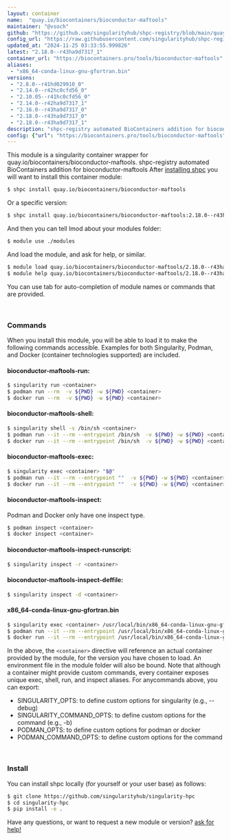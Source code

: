 ```yaml
---
layout: container
name:  "quay.io/biocontainers/bioconductor-maftools"
maintainer: "@vsoch"
github: "https://github.com/singularityhub/shpc-registry/blob/main/quay.io/biocontainers/bioconductor-maftools/container.yaml"
config_url: "https://raw.githubusercontent.com/singularityhub/shpc-registry/main/quay.io/biocontainers/bioconductor-maftools/container.yaml"
updated_at: "2024-11-25 03:33:55.999826"
latest: "2.18.0--r43ha9d7317_1"
container_url: "https://biocontainers.pro/tools/bioconductor-maftools"
aliases:
 - "x86_64-conda-linux-gnu-gfortran.bin"
versions:
 - "2.8.0--r41hd029910_0"
 - "2.14.0--r42hc0cfd56_0"
 - "2.10.05--r41hc0cfd56_0"
 - "2.14.0--r42ha9d7317_1"
 - "2.16.0--r43ha9d7317_0"
 - "2.18.0--r43ha9d7317_0"
 - "2.18.0--r43ha9d7317_1"
description: "shpc-registry automated BioContainers addition for bioconductor-maftools"
config: {"url": "https://biocontainers.pro/tools/bioconductor-maftools", "maintainer": "@vsoch", "description": "shpc-registry automated BioContainers addition for bioconductor-maftools", "latest": {"2.18.0--r43ha9d7317_1": "sha256:6c8e050f4c07816d1777eb6f741a88a4265d8e28554407f98916374dba051f41"}, "tags": {"2.8.0--r41hd029910_0": "sha256:bcabe3ce0167d6893b164345824bf233037f90152f687155923306fa9f7b0a73", "2.14.0--r42hc0cfd56_0": "sha256:85a197c81a55ad102b0e09fde189ccd6409e76e24d540e89bda27eb69e2cd954", "2.10.05--r41hc0cfd56_0": "sha256:058f7104c820216854a0b054a85f7224ebe2cf33977e5c9a931d86c02a6053e8", "2.14.0--r42ha9d7317_1": "sha256:28b7309e8bc7c2f38e14394d54104d874ad8ffee478d0589756c0e161a55131d", "2.16.0--r43ha9d7317_0": "sha256:d2a29dccb5b62faf648cfd0f8896da35401b7c42f0e0d7b50c8df9077877a5df", "2.18.0--r43ha9d7317_0": "sha256:eb7d9380690fc6707a2715f14c738e7fb589a9397875142a87191b6abfcfbb1d", "2.18.0--r43ha9d7317_1": "sha256:6c8e050f4c07816d1777eb6f741a88a4265d8e28554407f98916374dba051f41"}, "docker": "quay.io/biocontainers/bioconductor-maftools", "aliases": {"x86_64-conda-linux-gnu-gfortran.bin": "/usr/local/bin/x86_64-conda-linux-gnu-gfortran.bin"}}
---
```


This module is a singularity container wrapper for quay.io/biocontainers/bioconductor-maftools.
shpc-registry automated BioContainers addition for bioconductor-maftools
After [installing shpc](#install) you will want to install this container module:


```bash
$ shpc install quay.io/biocontainers/bioconductor-maftools
```

Or a specific version:

```bash
$ shpc install quay.io/biocontainers/bioconductor-maftools:2.18.0--r43ha9d7317_1
```

And then you can tell lmod about your modules folder:

```bash
$ module use ./modules
```

And load the module, and ask for help, or similar.

```bash
$ module load quay.io/biocontainers/bioconductor-maftools/2.18.0--r43ha9d7317_1
$ module help quay.io/biocontainers/bioconductor-maftools/2.18.0--r43ha9d7317_1
```

You can use tab for auto-completion of module names or commands that are provided.

<br>

### Commands

When you install this module, you will be able to load it to make the following commands accessible.
Examples for both Singularity, Podman, and Docker (container technologies supported) are included.

#### bioconductor-maftools-run:

```bash
$ singularity run <container>
$ podman run --rm  -v ${PWD} -w ${PWD} <container>
$ docker run --rm  -v ${PWD} -w ${PWD} <container>
```

#### bioconductor-maftools-shell:

```bash
$ singularity shell -s /bin/sh <container>
$ podman run --it --rm --entrypoint /bin/sh  -v ${PWD} -w ${PWD} <container>
$ docker run --it --rm --entrypoint /bin/sh  -v ${PWD} -w ${PWD} <container>
```

#### bioconductor-maftools-exec:

```bash
$ singularity exec <container> "$@"
$ podman run --it --rm --entrypoint ""  -v ${PWD} -w ${PWD} <container> "$@"
$ docker run --it --rm --entrypoint ""  -v ${PWD} -w ${PWD} <container> "$@"
```

#### bioconductor-maftools-inspect:

Podman and Docker only have one inspect type.

```bash
$ podman inspect <container>
$ docker inspect <container>
```

#### bioconductor-maftools-inspect-runscript:

```bash
$ singularity inspect -r <container>
```

#### bioconductor-maftools-inspect-deffile:

```bash
$ singularity inspect -d <container>
```


#### x86_64-conda-linux-gnu-gfortran.bin

```bash
$ singularity exec <container> /usr/local/bin/x86_64-conda-linux-gnu-gfortran.bin
$ podman run --it --rm --entrypoint /usr/local/bin/x86_64-conda-linux-gnu-gfortran.bin   -v ${PWD} -w ${PWD} <container> -c " $@"
$ docker run --it --rm --entrypoint /usr/local/bin/x86_64-conda-linux-gnu-gfortran.bin   -v ${PWD} -w ${PWD} <container> -c " $@"
```



In the above, the `<container>` directive will reference an actual container provided
by the module, for the version you have chosen to load. An environment file in the
module folder will also be bound. Note that although a container
might provide custom commands, every container exposes unique exec, shell, run, and
inspect aliases. For anycommands above, you can export:

 - SINGULARITY_OPTS: to define custom options for singularity (e.g., --debug)
 - SINGULARITY_COMMAND_OPTS: to define custom options for the command (e.g., -b)
 - PODMAN_OPTS: to define custom options for podman or docker
 - PODMAN_COMMAND_OPTS: to define custom options for the command

<br>

### Install

You can install shpc locally (for yourself or your user base) as follows:

```bash
$ git clone https://github.com/singularityhub/singularity-hpc
$ cd singularity-hpc
$ pip install -e .
```

Have any questions, or want to request a new module or version? [ask for help!](https://github.com/singularityhub/singularity-hpc/issues)